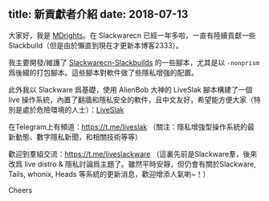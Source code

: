 title: 新貢獻者介紹
date: 2018-07-13
---

大家好，我是 [MDrights](https://github.com/mdrights)。在 Slackwarecn 已經一年多啦，一直有陸續貢獻一些 Slackbuild（但是由於懶直到現在才更新本博客2333）。

我主要開發/維護了 [Slackwarecn-Slackbuilds](https://github.com/slackwarecn-slackbuilds) 的一些腳本，尤其是以 `-nonprism` 爲後綴的打包腳本。這些腳本對軟件做了些隱私增強的配置。

此外我以 Slackware 爲基礎，使用 AlienBob 大神的 LiveSlak 腳本構建了一個 live 操作系統，內置了翻牆和隱私安全的軟件，且中文友好，希望能方便大家（特別是處於危險環境的人士）：[LiveSlak](https://github.com/mdrights/LiveSlak)

在Telegram上有頻道：https://t.me/liveslak （關注：隱私增強型操作系統的最新動態、數字隱私新聞，和相關技術等等）

歡迎到羣組交流：https://t.me/liveslackware （這裏先前是Slackware羣，後來改爲 live distro & 隱私討論爲主題了。雖然平時安靜，但仍會有關於Slackware, Tails, whonix, Heads 等系統的更新消息，歡迎增添人氣喲~！）


Cheers
